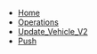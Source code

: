 <!-- docs/Update_Vehicle_V2/_sidebar.md -->

* [Home](/)
* [Operations](/op/)
* [Update_Vehicle_V2](/op/Update_Vehicle_V2/)
* [Push](/push/)